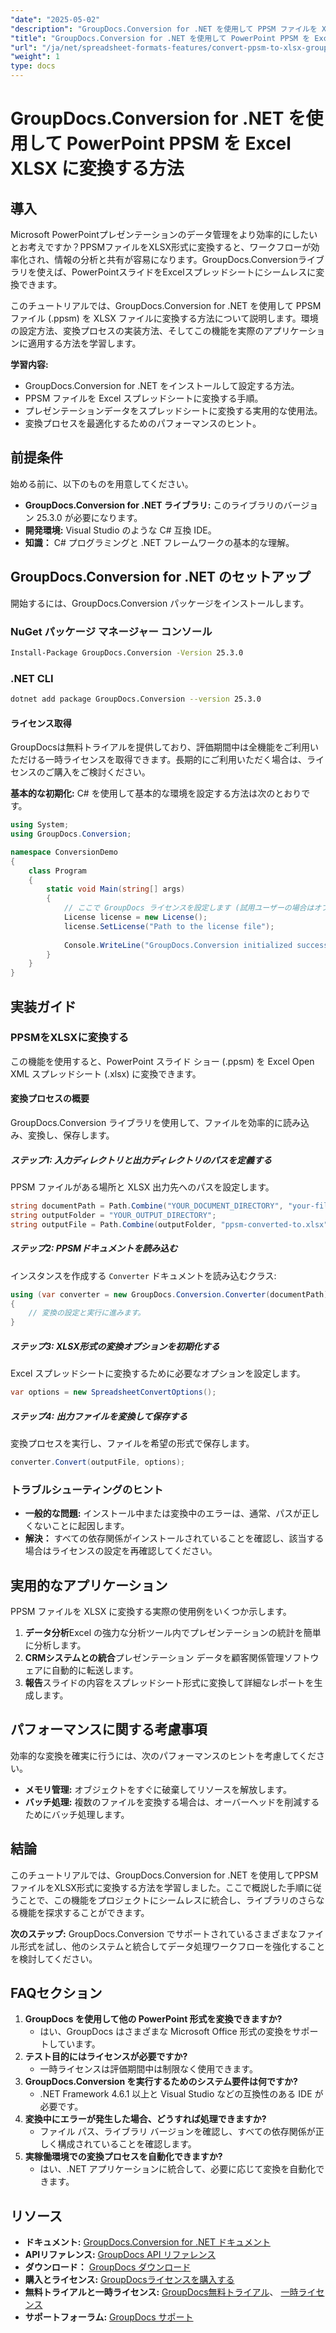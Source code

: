 ```yaml
---
"date": "2025-05-02"
"description": "GroupDocs.Conversion for .NET を使用して PPSM ファイルを XLSX 形式に変換し、データ分析を効率化し、ワークフローの効率を高める方法を学習します。"
"title": "GroupDocs.Conversion for .NET を使用して PowerPoint PPSM を Excel XLSX に変換する方法"
"url": "/ja/net/spreadsheet-formats-features/convert-ppsm-to-xlsx-groupdocs-net/"
"weight": 1
type: docs
---
```

# GroupDocs.Conversion for .NET を使用して PowerPoint PPSM を Excel XLSX に変換する方法

## 導入

Microsoft PowerPointプレゼンテーションのデータ管理をより効率的にしたいとお考えですか？PPSMファイルをXLSX形式に変換すると、ワークフローが効率化され、情報の分析と共有が容易になります。GroupDocs.Conversionライブラリを使えば、PowerPointスライドをExcelスプレッドシートにシームレスに変換できます。

このチュートリアルでは、GroupDocs.Conversion for .NET を使用して PPSM ファイル (.ppsm) を XLSX ファイルに変換する方法について説明します。環境の設定方法、変換プロセスの実装方法、そしてこの機能を実際のアプリケーションに適用する方法を学習します。

**学習内容:**
- GroupDocs.Conversion for .NET をインストールして設定する方法。
- PPSM ファイルを Excel スプレッドシートに変換する手順。
- プレゼンテーションデータをスプレッドシートに変換する実用的な使用法。
- 変換プロセスを最適化するためのパフォーマンスのヒント。

## 前提条件

始める前に、以下のものを用意してください。
- **GroupDocs.Conversion for .NET ライブラリ:** このライブラリのバージョン 25.3.0 が必要になります。
- **開発環境:** Visual Studio のような C# 互換 IDE。
- **知識：** C# プログラミングと .NET フレームワークの基本的な理解。

## GroupDocs.Conversion for .NET のセットアップ

開始するには、GroupDocs.Conversion パッケージをインストールします。

### NuGet パッケージ マネージャー コンソール
```bash
Install-Package GroupDocs.Conversion -Version 25.3.0
```

### .NET CLI
```bash
dotnet add package GroupDocs.Conversion --version 25.3.0
```

#### ライセンス取得

GroupDocsは無料トライアルを提供しており、評価期間中は全機能をご利用いただける一時ライセンスを取得できます。長期的にご利用いただく場合は、ライセンスのご購入をご検討ください。

**基本的な初期化:**
C# を使用して基本的な環境を設定する方法は次のとおりです。

```csharp
using System;
using GroupDocs.Conversion;

namespace ConversionDemo
{
    class Program
    {
        static void Main(string[] args)
        {
            // ここで GroupDocs ライセンスを設定します (試用ユーザーの場合はオプション)
            License license = new License();
            license.SetLicense("Path to the license file");
            
            Console.WriteLine("GroupDocs.Conversion initialized successfully.");
        }
    }
}
```

## 実装ガイド

### PPSMをXLSXに変換する

この機能を使用すると、PowerPoint スライド ショー (.ppsm) を Excel Open XML スプレッドシート (.xlsx) に変換できます。

#### 変換プロセスの概要
GroupDocs.Conversion ライブラリを使用して、ファイルを効率的に読み込み、変換し、保存します。

##### ステップ1: 入力ディレクトリと出力ディレクトリのパスを定義する
PPSM ファイルがある場所と XLSX 出力先へのパスを設定します。

```csharp
string documentPath = Path.Combine("YOUR_DOCUMENT_DIRECTORY", "your-file.ppsm");
string outputFolder = "YOUR_OUTPUT_DIRECTORY"; 
string outputFile = Path.Combine(outputFolder, "ppsm-converted-to.xlsx");
```

##### ステップ2: PPSMドキュメントを読み込む
インスタンスを作成する `Converter` ドキュメントを読み込むクラス:

```csharp
using (var converter = new GroupDocs.Conversion.Converter(documentPath))
{
    // 変換の設定と実行に進みます。
}
```

##### ステップ3: XLSX形式の変換オプションを初期化する
Excel スプレッドシートに変換するために必要なオプションを設定します。

```csharp
var options = new SpreadsheetConvertOptions();
```

##### ステップ4: 出力ファイルを変換して保存する
変換プロセスを実行し、ファイルを希望の形式で保存します。

```csharp
converter.Convert(outputFile, options);
```

### トラブルシューティングのヒント
- **一般的な問題:** インストール中または変換中のエラーは、通常、パスが正しくないことに起因します。
- **解決：** すべての依存関係がインストールされていることを確認し、該当する場合はライセンスの設定を再確認してください。

## 実用的なアプリケーション
PPSM ファイルを XLSX に変換する実際の使用例をいくつか示します。
1. **データ分析**Excel の強力な分析ツール内でプレゼンテーションの統計を簡単に分析します。
2. **CRMシステムとの統合**プレゼンテーション データを顧客関係管理ソフトウェアに自動的に転送します。
3. **報告**スライドの内容をスプレッドシート形式に変換して詳細なレポートを生成します。

## パフォーマンスに関する考慮事項
効率的な変換を確実に行うには、次のパフォーマンスのヒントを考慮してください。
- **メモリ管理:** オブジェクトをすぐに破棄してリソースを解放します。
- **バッチ処理:** 複数のファイルを変換する場合は、オーバーヘッドを削減するためにバッチ処理します。

## 結論
このチュートリアルでは、GroupDocs.Conversion for .NET を使用してPPSMファイルをXLSX形式に変換する方法を学習しました。ここで概説した手順に従うことで、この機能をプロジェクトにシームレスに統合し、ライブラリのさらなる機能を探求することができます。

**次のステップ:** GroupDocs.Conversion でサポートされているさまざまなファイル形式を試し、他のシステムと統合してデータ処理ワークフローを強化することを検討してください。

## FAQセクション
1. **GroupDocs を使用して他の PowerPoint 形式を変換できますか?**
   - はい、GroupDocs はさまざまな Microsoft Office 形式の変換をサポートしています。
2. **テスト目的にはライセンスが必要ですか?**
   - 一時ライセンスは評価期間中は制限なく使用できます。
3. **GroupDocs.Conversion を実行するためのシステム要件は何ですか?**
   - .NET Framework 4.6.1 以上と Visual Studio などの互換性のある IDE が必要です。
4. **変換中にエラーが発生した場合、どうすれば処理できますか?**
   - ファイル パス、ライブラリ バージョンを確認し、すべての依存関係が正しく構成されていることを確認します。
5. **実稼働環境での変換プロセスを自動化できますか?**
   - はい、.NET アプリケーションに統合して、必要に応じて変換を自動化できます。

## リソース
- **ドキュメント:** [GroupDocs.Conversion for .NET ドキュメント](https://docs.groupdocs.com/conversion/net/)
- **APIリファレンス:** [GroupDocs API リファレンス](https://reference.groupdocs.com/conversion/net/)
- **ダウンロード：** [GroupDocs ダウンロード](https://releases.groupdocs.com/conversion/net/)
- **購入とライセンス:** [GroupDocsライセンスを購入する](https://purchase.groupdocs.com/buy)
- **無料トライアルと一時ライセンス:** [GroupDocs無料トライアル](https://releases.groupdocs.com/conversion/net/)、 [一時ライセンス](https://purchase.groupdocs.com/temporary-license/)
- **サポートフォーラム:** [GroupDocs サポート](https://forum.groupdocs.com/c/conversion/10)